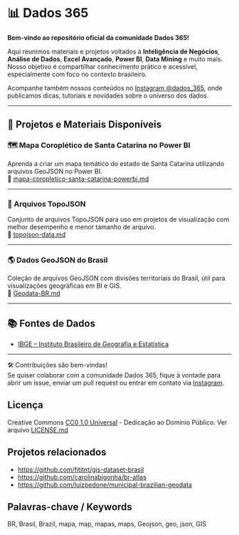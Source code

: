 ﻿# 📊 Dados 365

**Bem-vindo ao repositório oficial da comunidade Dados 365!**

Aqui reunimos materiais e projetos voltados à **Inteligência de Negócios**, **Análise de Dados**, **Excel Avançado**, **Power BI**, **Data Mining** e muito mais. Nosso objetivo é compartilhar conhecimento prático e acessível, especialmente com foco no contexto brasileiro.

Acompanhe também nossos conteúdos no [Instagram @dados_365](https://www.instagram.com/dados_365/), onde publicamos dicas, tutoriais e novidades sobre o universo dos dados.

---

## 📍 Projetos e Materiais Disponíveis

### 🗺️ Mapa Coroplético de Santa Catarina no Power BI
Aprenda a criar um mapa temático do estado de Santa Catarina utilizando arquivos GeoJSON no Power BI.  
🔗 [mapa-coropletico-santa-catarina-powerbi.md](mapa-coropletico-santa-catarina-powerbi.md)

---

### 🧭 Arquivos TopoJSON
Conjunto de arquivos TopoJSON para uso em projetos de visualização com melhor desempenho e menor tamanho de arquivo.  
🔗 [topojson-data.md](topojson-data.md)

---
### 🌎 Dados GeoJSON do Brasil
Coleção de arquivos GeoJSON com divisões territoriais do Brasil, útil para visualizações geográficas em BI e GIS.  
🔗 [Geodata-BR.md](Geodata-BR.md)

---


## 📚 Fontes de Dados

- [IBGE – Instituto Brasileiro de Geografia e Estatística](https://www.ibge.gov.br/)

---

🛠️ Contribuições são bem-vindas!  
Se quiser colaborar com a comunidade Dados 365, fique à vontade para abrir um issue, enviar um pull request ou entrar em contato via [Instagram](https://instagram.com/dados_365).


Licença
-------
Creative Commons [CC0 1.0 Universal](https://creativecommons.org/publicdomain/zero/1.0/) - Dedicação ao Domínio Público. Ver arquivo [LICENSE.md](LICENSE.md)



Projetos relacionados
--------------------- 
* https://github.com/fititnt/gis-dataset-brasil
* https://github.com/carolinabigonha/br-atlas
* https://github.com/luizpedone/municipal-brazilian-geodata


Palavras-chave / Keywords
-------------------------
BR, Brasil, Brazil, mapa, map, mapas, maps, Geojson, geo, json, GIS
